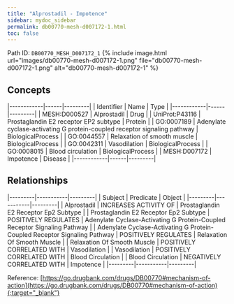 ```yaml
---
title: "Alprostadil - Impotence"
sidebar: mydoc_sidebar
permalink: db00770-mesh-d007172-1.html
toc: false 
---
```



Path ID: `DB00770_MESH_D007172_1`
{% include image.html url="images/db00770-mesh-d007172-1.png" file="db00770-mesh-d007172-1.png" alt="db00770-mesh-d007172-1" %}

## Concepts

|------------|------|---------|
| Identifier | Name | Type    |
|------------|------|---------|
| MESH:D000527 | Alprostadil | Drug |
| UniProt:P43116 | Prostaglandin E2 receptor EP2 subtype | Protein |
| GO:0007189 | Adenylate cyclase-activating G protein-coupled receptor signaling pathway | BiologicalProcess |
| GO:0044557 | Relaxation of smooth muscle | BiologicalProcess |
| GO:0042311 | Vasodilation | BiologicalProcess |
| GO:0008015 | Blood circulation | BiologicalProcess |
| MESH:D007172 | Impotence | Disease |
|------------|------|---------|

## Relationships

|---------|-----------|---------|
| Subject | Predicate | Object  |
|---------|-----------|---------|
| Alprostadil | INCREASES ACTIVITY OF | Prostaglandin E2 Receptor Ep2 Subtype |
| Prostaglandin E2 Receptor Ep2 Subtype | POSITIVELY REGULATES | Adenylate Cyclase-Activating G Protein-Coupled Receptor Signaling Pathway |
| Adenylate Cyclase-Activating G Protein-Coupled Receptor Signaling Pathway | POSITIVELY REGULATES | Relaxation Of Smooth Muscle |
| Relaxation Of Smooth Muscle | POSITIVELY CORRELATED WITH | Vasodilation |
| Vasodilation | POSITIVELY CORRELATED WITH | Blood Circulation |
| Blood Circulation | NEGATIVELY CORRELATED WITH | Impotence |
|---------|-----------|---------|

Reference: [https://go.drugbank.com/drugs/DB00770#mechanism-of-action](https://go.drugbank.com/drugs/DB00770#mechanism-of-action){:target="_blank"}